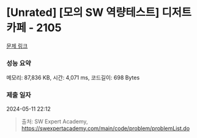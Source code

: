 # [Unrated] [모의 SW 역량테스트] 디저트 카페 - 2105 

[문제 링크](https://swexpertacademy.com/main/code/problem/problemDetail.do?contestProbId=AV5VwAr6APYDFAWu) 

### 성능 요약

메모리: 87,836 KB, 시간: 4,071 ms, 코드길이: 698 Bytes

### 제출 일자

2024-05-11 22:12



> 출처: SW Expert Academy, https://swexpertacademy.com/main/code/problem/problemList.do